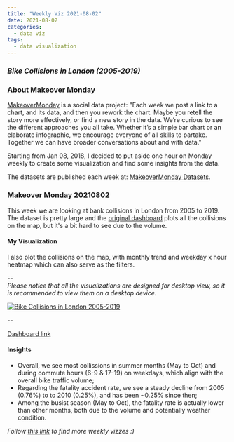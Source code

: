 ```yaml
---
title: "Weekly Viz 2021-08-02"
date: 2021-08-02
categories:
  - data viz
tags:
  - data visualization
---
```


### *Bike Collisions in London (2005-2019)*


### About Makeover Monday

[MakeoverMonday](http://www.makeovermonday.co.uk/) is a social data project:
"Each week we post a link to a chart, and its data, and then you rework the chart.
Maybe you retell the story more effectively, or find a new story in the data.
We’re curious to see the different approaches you all take. Whether it’s a simple bar chart or an elaborate infographic, we encourage everyone of all skills to partake.
Together we can have broader conversations about and with data."

Starting from Jan 08, 2018, I decided to put aside one hour on Monday weekly to create some visualization and find some insights from the data.

The datasets are published each week at: [MakeoverMonday Datasets](http://www.makeovermonday.co.uk/data/).

### Makeover Monday 20210802

This week we are looking at bank collisions in London from 2005 to 2019. The dataset is pretty large and the [original dashboard](https://bikedata.cyclestreets.net/collisions/#9.44/51.4814/0.0567) plots all the collisions on the map, but it's a bit hard to see due to the volume.  

#### My Visualization

I also plot the collisions on the map, with monthly trend and weekday x hour heatmap which can also serve as the filters.  

--  
*Please notice that all the visualizations are designed for desktop view, so it is recommended to view them on a desktop device.*  

<div class='tableauPlaceholder' id='viz1627961711638' style='position: relative'>
  <noscript><a href='#'>
    <img alt='Bike Collisions in London 2005-2019 ' src='https:&#47;&#47;public.tableau.com&#47;static&#47;images&#47;Ma&#47;MakeOverMonday20210802BikeCollisionsinLondon2005-2019&#47;BikeCollisionsinLondon2005-2019&#47;1_rss.png' style='border: none' />
  </a></noscript>
  <object class='tableauViz'  style='display:none;'>
    <param name='host_url' value='https%3A%2F%2Fpublic.tableau.com%2F' />
    <param name='embed_code_version' value='3' /> 
    <param name='site_root' value='' />
    <param name='name' value='MakeOverMonday20210802BikeCollisionsinLondon2005-2019&#47;BikeCollisionsinLondon2005-2019' />
    <param name='tabs' value='no' />
    <param name='toolbar' value='yes' />
    <param name='static_image' value='https:&#47;&#47;public.tableau.com&#47;static&#47;images&#47;Ma&#47;MakeOverMonday20210802BikeCollisionsinLondon2005-2019&#47;BikeCollisionsinLondon2005-2019&#47;1.png' />
    <param name='animate_transition' value='yes' />
    <param name='display_static_image' value='yes' />
    <param name='display_spinner' value='yes' />
    <param name='display_overlay' value='yes' />
    <param name='display_count' value='yes' />
    <param name='language' value='en-US' />
  </object></div>            
  <script type='text/javascript'>    
  var divElement = document.getElementById('viz1627961711638');    
  var vizElement = divElement.getElementsByTagName('object')[0];          
  if ( divElement.offsetWidth > 800 ) { vizElement.style.width='1000px';vizElement.style.height='627px';} else if ( divElement.offsetWidth > 500 ) { vizElement.style.width='1000px';vizElement.style.height='627px';} else { vizElement.style.width='100%';vizElement.style.height='1027px';}           
  var scriptElement = document.createElement('script');    
  scriptElement.src = 'https://public.tableau.com/javascripts/api/viz_v1.js';    
  vizElement.parentNode.insertBefore(scriptElement, vizElement);              
</script>
  
--  

[Dashboard link](https://public.tableau.com/views/MakeOverMonday20210802BikeCollisionsinLondon2005-2019/BikeCollisionsinLondon2005-2019?:language=en-US&:display_count=n&:origin=viz_share_link)
  
#### Insights
* Overall, we see most collissions in summer months (May to Oct) and during commute hours (6-9 & 17-19) on weekdays, which align with the overall bike traffic volume;  
* Regarding the fatality accident rate, we see a steady decline from 2005 (0.76%) to to 2010 (0.25%), and has been ~0.25% since then;  
* Among the busist season (May to Oct), the fatality rate is actually lower than other months, both due to the volume and potentially weather condition.  

*Follow [this link](https://yudong-94.github.io/personal-website/project/WeeklyViz2021/) to find more weekly vizzes :)*